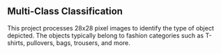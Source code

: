 
## Multi-Class Classification

This project processes 28x28 pixel images to identify the type of object depicted. The objects typically belong to fashion categories such as T-shirts, pullovers, bags, trousers, and more.
